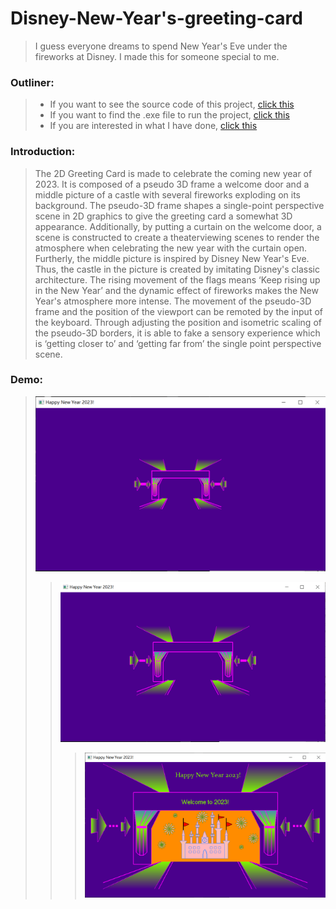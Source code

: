 # Disney-New-Year's-greeting-card
> I guess everyone dreams to spend New Year's Eve under the fireworks at Disney. I made this for someone special to me.
### Outliner:
> * If you want to see the source code of this project, [click this](https://github.com/humb1e1989/Disney-New-Years-greeting-card/blob/main/Disney%20New%20Year's%20Greeting%20Card.cpp)
> * If you want to find the .exe file to run the project, [click this](https://github.com/humb1e1989/Disney-New-Years-greeting-card/blob/main/Disney%20New%20Year's%20Greeting%20Card.exe)
> * If you are interested in what I have done, [click this](https://github.com/humb1e1989/Disney-New-Years-greeting-card/blob/main/Disney%20New%20Year's%20Greeting%20Card.pdf)

### Introduction:
>The 2D Greeting Card is made to celebrate the coming new year of 2023. It is composed of a pseudo 3D frame a welcome door and a middle picture of a castle with several fireworks exploding on its background. The pseudo-3D frame shapes a single-point perspective scene in 2D graphics to give the greeting card a somewhat 3D appearance. Additionally, by putting a curtain on the welcome door, a scene is constructed to create a theaterviewing scenes to render the atmosphere when celebrating the new year with the curtain open. Furtherly, the middle picture is inspired by Disney New Year's Eve. Thus, the castle in the picture is created by imitating Disney's classic architecture. The rising movement of the flags means ‘Keep rising up in the New Year’ and the dynamic effect of fireworks makes the New Year's atmosphere more intense. The movement of the pseudo-3D frame and the position of the viewport can be remoted by the input of the keyboard. Through adjusting the position and isometric scaling of the pseudo-3D borders, it is able to fake a sensory experience which is ‘getting closer to’ and ‘getting far from’ the single point perspective scene.

### Demo:
>![Beginning](https://github.com/humb1e1989/Disney-New-Years-greeting-card/blob/main/Demo/A1%20Beginning.png)
>>![Middele](https://github.com/humb1e1989/Disney-New-Years-greeting-card/blob/main/Demo/A1%20middle.png)
>>>![Finnal](https://github.com/humb1e1989/Disney-New-Years-greeting-card/blob/main/Demo/A1%20final.png)
